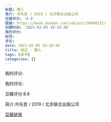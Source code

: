 ```yaml
---
标题: 镖人
简介: 许先哲 / 2019 / 北京联合出版公司
豆瓣评分: '8.6'
链接: https://book.douban.com/subject/30490151/
创建时间: '2021-02-05 18:10:38'
我的评分:
标签:
评论:
date: 2021-02-05 18:10:38
title: 读过 - 镖人
tags: [读书]
categories: []
---
```


我的评分:

我的评论:

豆瓣评分:8.6

简介:许先哲 / 2019 / 北京联合出版公司

[豆瓣链接](https://book.douban.com/subject/30490151/)

